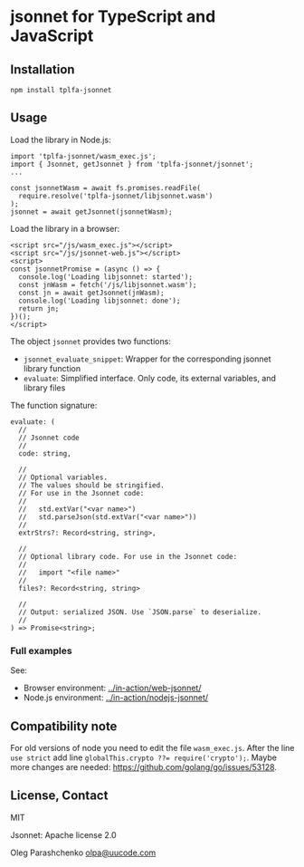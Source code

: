 # jsonnet for TypeScript and JavaScript

## Installation

```
npm install tplfa-jsonnet
```

## Usage

Load the library in Node.js:

```
import 'tplfa-jsonnet/wasm_exec.js';
import { Jsonnet, getJsonnet } from 'tplfa-jsonnet/jsonnet';
...

const jsonnetWasm = await fs.promises.readFile(
  require.resolve('tplfa-jsonnet/libjsonnet.wasm')
);
jsonnet = await getJsonnet(jsonnetWasm);
```

Load the library in a browser:

```
<script src="/js/wasm_exec.js"></script>
<script src="/js/jsonnet-web.js"></script>
<script>
const jsonnetPromise = (async () => {
  console.log('Loading libjsonnet: started');
  const jnWasm = fetch('/js/libjsonnet.wasm');
  const jn = await getJsonnet(jnWasm);
  console.log('Loading libjsonnet: done');
  return jn;
})();
</script>
```

The object `jsonnet` provides two functions:

- `jsonnet_evaluate_snippet`: Wrapper for the corresponding jsonnet library function
- `evaluate`: Simplified interface. Only code, its external variables, and library files

The function signature:

```
evaluate: (
  //
  // Jsonnet code
  //
  code: string,

  //
  // Optional variables.
  // The values should be stringified.
  // For use in the Jsonnet code:
  //
  //   std.extVar("<var name>")
  //   std.parseJson(std.extVar("<var name>"))
  //
  extrStrs?: Record<string, string>,

  //
  // Optional library code. For use in the Jsonnet code:
  //
  //   import "<file name>"
  //
  files?: Record<string, string>

  //
  // Output: serialized JSON. Use `JSON.parse` to deserialize.
  //
) => Promise<string>;
```

### Full examples

See:

- Browser environment: [../in-action/web-jsonnet/](../in-action/web-jsonnet/)
- Node.js environment: [../in-action/nodejs-jsonnet/](../in-action/nodejs-jsonnet/)


## Compatibility note

For old versions of node you need to edit the file `wasm_exec.js`. After the line `use strict` add line `globalThis.crypto ??= require('crypto');`. Maybe more changes are needed: <https://github.com/golang/go/issues/53128>.


## License, Contact

MIT

Jsonnet: Apache license 2.0

Oleg Parashchenko <olpa@uucode.com>
